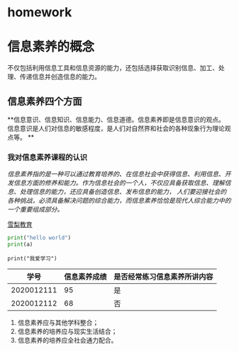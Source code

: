 # homework

# 信息素养的概念

不仅包括利用信息工具和信息资源的能力，还包括选择获取识别信息、加工、处理、传递信息并创造信息的能力。

## 信息素养四个方面

**信息意识、信息知识、信息能力、信息道德。信息素养即是信息意识的观点。信息意识是人们对信息的敏感程度，是人们对自然界和社会的各种现象行为理论观点等。 **

### 我对信息素养课程的认识

*信息素养指的是一种可以通过教育培养的、在信息社会中获得信息、利用信息、开发信息方面的修养和能力。作为信息社会的一个人，不仅应具备获取信息、理解信息、处理信息的能力，还应具备创造信息、发布信息的能力， 人们要迎接社会的各种挑战，必须具备解决问题的综合能力，而信息素养恰恰是现代人综合能力中的一个重要组成部分。*

[雪梨教育](http://www.edu2act.cn/task/list/)

```python
print("hello world")
print(a)
```

`print("我爱学习")`

| 学号       | 信息素养成绩 | 是否经常练习信息素养所讲内容 |
| ---------- | ------------ | ---------------------------- |
| 2020012111 | 95           | 是                           |
| 2020012112 | 68           | 否                           |

1. 信息素养应与其他学科整合；
2. 信息素养的培养应与现实生活结合；
3. 信息素养的培养应全社会通力配合。






















